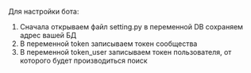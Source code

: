 Для настройки бота:
1. Сначала открываем файл setting.py в переменной DB сохраняем адрес вашей БД
2. В переменной token записываем токен сообщества
3. В переменной token_user записываем токен пользователя, от которого будет производиться поиск
